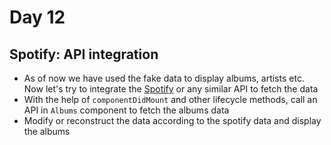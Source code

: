 # Day 12

## Spotify: API integration

- As of now we have used the fake data to display albums, artists etc. Now let's try to integrate the [Spotify](https://developer.spotify.com/documentation/web-api/reference/) or any similar API to fetch the data
- With the help of `componentDidMount` and other lifecycle methods, call an API in `Albums` component to fetch the albums data
- Modify or reconstruct the data according to the spotify data and display the albums 